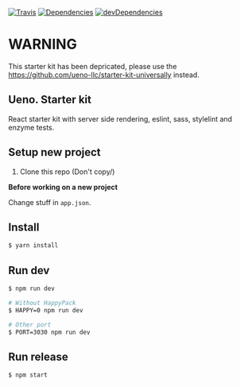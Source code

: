 [![Travis](https://travis-ci.org/ueno-llc/starter-kit.svg)](https://travis-ci.org/ueno-llc/starter-kit)
[![Dependencies](https://david-dm.org/ueno-llc/starter-kit.svg)](https://david-dm.org/ueno-llc/starter-kit)
[![devDependencies](https://david-dm.org/ueno-llc/starter-kit/dev-status.svg)](https://david-dm.org/ueno-llc/starter-kit#info=devDependencies&view=table)

# WARNING

This starter kit has been depricated, please use the https://github.com/ueno-llc/starter-kit-universally instead.


## Ueno. Starter kit

React starter kit with server side rendering, eslint, sass, stylelint and enzyme tests.

## Setup new project
1. Clone this repo (Don't copy/)

**Before working on a new project**

Change stuff in `app.json`.

## Install

```bash
$ yarn install
```

## Run dev
```bash
$ npm run dev

# Without HappyPack
$ HAPPY=0 npm run dev

# Other port
$ PORT=3030 npm run dev
```

## Run release
```bash
$ npm start
```
